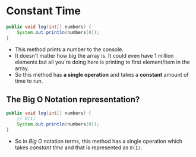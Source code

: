 # Constant Time

```java
public void log(int[] numbers) {
    System.out.println(numbers[0]);
}
```

* This method prints a number to the console.
* It doesn't matter how big the array is. It could even 
have 1 million elements but all you're doing here is 
printing te first element/item in the array.
* So this method has __a single operation__ and takes a __constant__ amount of 
time to run.

## The Big O Notation representation?

```java
public void log(int[] numbers) {
    // O(1)
    System.out.println(numbers[0]);
}
```

* So in _Big O_ notation terms, this method has a single operation which takes 
_constant time_ and that is represented as `O(1)`.